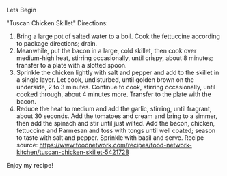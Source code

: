 Lets Begin

"Tuscan Chicken Skillet"
Directions:
1. Bring a large pot of salted water to a boil. Cook the fettuccine according to package directions; drain.
2. Meanwhile, put the bacon in a large, cold skillet, then cook over medium-high heat, stirring occasionally, 
until crispy, about 8 minutes; transfer to a plate with a slotted spoon. 
3. Sprinkle the chicken lightly with salt and pepper and add to the skillet in a single layer. 
Let cook, undisturbed, until golden brown on the underside, 2 to 3 minutes. 
Continue to cook, stirring occasionally, until cooked through, about 4 minutes more. Transfer to the plate with the bacon.
4. Reduce the heat to medium and add the garlic, stirring, until fragrant, about 30 seconds. 
Add the tomatoes and cream and bring to a simmer, then add the spinach and stir until just wilted. 
Add the bacon, chicken, fettuccine and Parmesan and toss with tongs until well coated; season to taste with salt and pepper. 
Sprinkle with basil and serve.
Recipe source: https://www.foodnetwork.com/recipes/food-network-kitchen/tuscan-chicken-skillet-5421728

Enjoy my recipe!